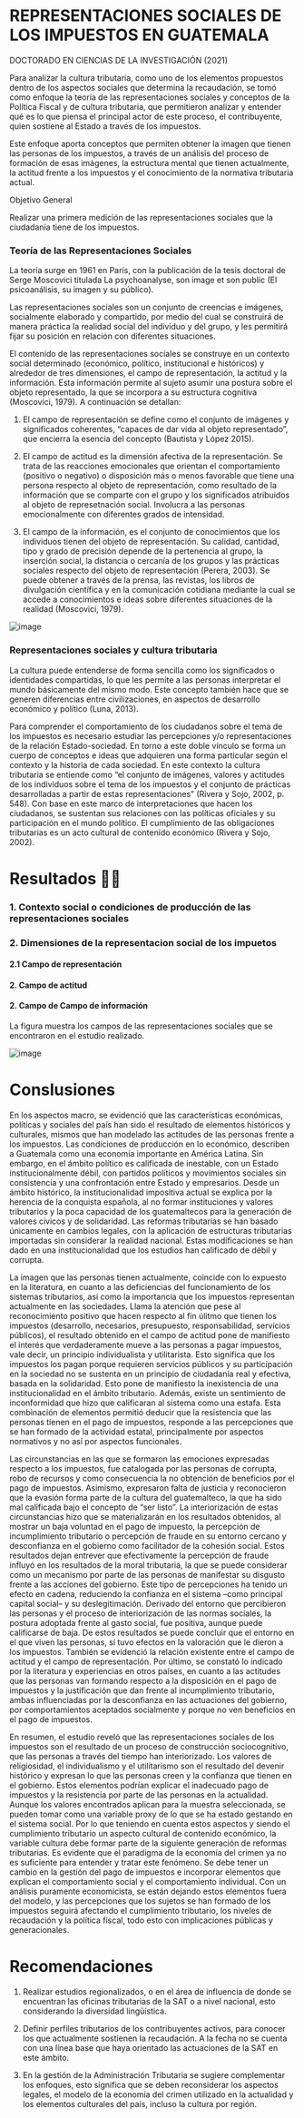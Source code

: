 # REPRESENTACIONES SOCIALES DE LOS IMPUESTOS EN GUATEMALA
DOCTORADO EN CIENCIAS DE LA INVESTIGACIÓN (2021)

Para analizar la cultura tributaria, como uno de los elementos propuestos dentro de los aspectos sociales que determina la recaudación, se tomó como enfoque la teoría de las representaciones sociales y conceptos de la Política Fiscal y de cultura tributaria, que permitieron analizar y entender qué es lo que piensa el principal actor de este proceso, el contribuyente, quien sostiene al Estado a través de los impuestos. 

Este enfoque aporta conceptos que permiten obtener la imagen que tienen las personas de los impuestos, a través de un análisis del proceso de formación de esas imágenes, la estructura mental que tienen actualmente, la actitud frente a los impuestos y el conocimiento de la normativa tributaria actual.

Objetivo General

Realizar una primera medición de las representaciones sociales que la ciudadanía tiene de los impuestos.

### Teoría de las Representaciones Sociales
La teoría surge en 1961 en París, con la publicación de la tesis doctoral de Serge Moscovici titulada La psychoanalyse, son image et son public (El psicoanálisis, su imagen y su público). 

Las representaciones sociales son un conjunto de creencias e imágenes, socialmente elaborado y compartido, por medio del cual se construirá de manera práctica la realidad social del individuo y del grupo, y les permitirá fijar su posición en relación con diferentes situaciones.

El contenido de las representaciones sociales se construye en un contexto social determinado (económico, político, institucional e históricos) y alrededor de tres dimensiones, el campo de representación, la actitud y la información. Esta información permite al sujeto asumir una postura sobre el objeto representado, la que se incorpora a su estructura cognitiva (Moscovici, 1979). A continuación se detallan: 

1. El campo de representación se define como el conjunto de imágenes y significados coherentes, “capaces de dar vida al objeto representado”, que encierra la esencia del concepto (Bautista y López 2015).  

2. El campo de actitud es la dimensión afectiva de la representación. Se trata de las reacciones emocionales que orientan el comportamiento (positivo o negativo) o disposición más o menos favorable que tiene una persona respecto al objeto de representación, como resultado de la información que se comparte con el grupo y los significados atribuidos al objeto de represetnación social. Involucra a las personas emocionalmente con diferentes grados de intensidad. 

3. El campo de la información, es el conjunto de conocimientos que los individuos tienen del objeto de representación. Su calidad, cantidad, tipo y grado de precisión depende de la pertenencia al grupo, la inserción social, la distancia o cercanía de los grupos y las prácticas sociales respecto del objeto de representación (Perera, 2003). Se puede obtener a través de la prensa, las revistas, los libros de divulgación científica y en la comunicación cotidiana mediante la cual se accede a conocimientos e ideas sobre diferentes situaciones de la realidad (Moscovici, 1979).

![image](https://github.com/EvelynOr/EvelynOr/assets/82233779/2221d46a-85e5-448e-b25f-2b8f93aefd1c)


### Representaciones sociales y cultura tributaria
La cultura puede entenderse de forma sencilla como los significados o identidades compartidas, lo que les permite a las personas interpretar el mundo básicamente del mismo modo. Este concepto también hace que se generen diferencias entre civilizaciones, en aspectos de desarrollo económico y político (Luna, 2013).

Para comprender el comportamiento de los ciudadanos sobre el tema de los impuestos es necesario estudiar las percepciones y/o representaciones de la relación Estado-sociedad. En torno a este doble vínculo se forma un cuerpo de conceptos e ideas que adquieren una forma particular según el contexto y la historia de cada sociedad. En este contexto la cultura tributaria se entiende como “el conjunto de imágenes, valores y actitudes de los individuos sobre el tema de los impuestos y el conjunto de prácticas desarrolladas a partir de estas representaciones” (Rivera y Sojo, 2002, p. 548). Con base en este marco de interpretaciones que hacen los ciudadanos, se sustentan sus relaciones con las políticas oficiales y su participación en el mundo político. El cumplimiento de las obligaciones tributarias es un acto cultural de contenido económico (Rivera y Sojo, 2002).

# Resultados 🚶‍♀️


### 1. Contexto social o condiciones de producción de las representaciones sociales 


### 2. Dimensiones de la representacion social de los impuetos

#### 2.1 Campo de representación

#### 2. Campo de actitud

#### 2. Campo de Campo de información





La figura muestra los campos de las representaciones sociales que se encontraron en el estudio realizado.

![image](https://user-images.githubusercontent.com/82233779/212377340-e4cdf924-0650-4bcc-a06b-59ceee828b6b.png)


# Conslusiones
En los aspectos macro, se evidenció que las características económicas, políticas y sociales del país han sido el resultado de elementos históricos y culturales, mismos que han modelado las actitudes de las personas frente a los impuestos. Las condiciones de producción en lo económico, describen a Guatemala como una economía importante en América Latina. Sin embargo, en el ámbito político es calificada de inestable, con un Estado institucionalmente débil, con partidos políticos y movimientos sociales sin consistencia y una confrontación entre Estado y empresarios. Desde un ámbito histórico, la institucionalidad impositiva actual se explica por la herencia de la conquista española, al no formar instituciones y valores tributarios y la poca capacidad de los guatemaltecos para la generación de valores cívicos y de solidaridad. Las reformas tributarias se han basado únicamente en cambios legales, con la aplicación de estructuras tributarias importadas sin considerar la realidad nacional. Estas modificaciones se han dado en una institucionalidad que los estudios han calificado de débil y corrupta.

La imagen que las personas tienen actualmente, coincide con lo expuesto en la literatura, en cuanto a las deficiencias del funcionamiento de los sistemas tributarios, así como la importancia que los impuestos representan actualmente en las sociedades. Llama la atención que pese al reconocimiento positivo que hacen respecto al fin úlitmo que tienen los impuestos (desarrollo, necesarios, presupuesto, responsabilidad, servicios públicos), el resultado obtenido en el campo de actitud pone de manifiesto el interés que verdaderamente mueve a las personas a pagar impuestos, vale decir, un principio individualista y utilitarista. Esto significa que los impuestos los pagan porque requieren servicios públicos y su participación en la sociedad no se sustenta en un principio de ciudadanía real y efectiva, basada en la solidaridad. Esto pone de manifiesto la inexistencia de una institucionalidad en el ámbito tributario. Además, existe un sentimiento de inconformidad que hizo que calificaran al sistema como una estafa. Esta combinación de elementos permitió deducir que la resistencia que las personas tienen en el pago de impuestos, responde a las percepciones que se han formado de la actividad estatal, principalmente por aspectos normativos y no así por aspectos funcionales.

Las circunstancias en las que se formaron las emociones expresadas respecto a los impuestos, fue catalogada por las personas de corrupta, robo de recursos y como consecuencia la no obtención de beneficios por el pago de impuestos. Asimismo, expresaron falta de justicia y reconocieron que la evasión forma parte de la cultura del guatemalteco, la que ha sido mal calificada bajo el concepto de “ser listo”. La interiorización de estas circunstancias hizo que se materializarán en los resultados obtenidos, al mostrar un baja voluntad en el pago de impuesto, la percepción de incumplimiento tributario o percepción de fraude en su entorno cercano y desconfianza en el gobierno como facilitador de la cohesión social. Estos resultados dejan entrever que efectivamente la percepción de fraude influyó en los resultados de la moral tributaria, la que se puede considerar como un mecanismo por parte de las personas de manifestar su disgusto frente a las acciones del gobierno. Este tipo de percepciones ha tenido un efecto en cadena, reduciendo la confianza en el sistema –como principal capital social– y su deslegitimación. Derivado del entorno que percibieron las personas y el proceso de interiorización de las normas sociales, la postura adoptada frente al gasto social, fue positiva, aunque puede calificarse de baja. De estos resultados se puede concluir que el entorno en el que viven las personas, sí tuvo efectos en la valoración que le dieron a los impuestos. También se evidenció la relación existente entre el campo de actitud y el campo de representación. Por último, se constató lo indicado por la literatura y experiencias en otros países, en cuanto a las actitudes que las personas van formando respecto a la disposición en el pago de impuestos y la justificación que dan frente al incumplimiento tributario, ambas influenciadas por la desconfianza en las actuaciones del gobierno, por comportamientos aceptados socialmente y porque no ven beneficios en el pago de impuestos.

En resumen, el estudio reveló que las representaciones sociales de los impuestos son el resultado de un proceso de construcción sociocognitivo, que las personas a través del tiempo han interiorizado. Los valores de religiosidad, el individualismo y el utilitarismo son el resultado del devenir histórico y expresan lo que las personas creen y la confianza que tienen en el gobierno. Estos elementos podrían explicar el inadecuado pago de impuestos y la resistencia por parte de las personas en la actualidad. Aunque los valores encontrados aplican para la muestra seleccionada, se pueden tomar como una variable proxy de lo que se ha estado gestando en el sistema social. Por lo que teniendo en cuenta estos aspectos y siendo el cumplimiento tributario un aspecto cultural de contenido económico, la variable cultura debe formar parte de la siguiente generación de reformas tributarias. Es evidente que el paradigma de la economía del crimen ya no es suficiente para entender y tratar este fenómeno. Se debe tener un cambio en la gestión del pago de impuestos e incorporar elementos que explican el comportamiento social y el comportamiento individual. Con un análisis puramente economicista, se están dejando estos elementos fuera del modelo, y las percepciones que los sujetos se han formado de los impuestos seguirá afectando el cumplimiento tributario, los niveles de recaudación y la política fiscal, todo esto con implicaciones públicas y generacionales.
# Recomendaciones 

1. Realizar estudios regionalizados, o en el área de influencia de donde se encuentran las oficinas tributarias de la SAT o a nivel nacional, esto considerando la diversidad lingüística.

2. Definir perfiles tributarios de los contribuyentes activos, para conocer los que actualmente sostienen la recaudación. A la fecha no se cuenta con una línea base que haya orientado las actuaciones de la SAT en este ámbito.

3. En la gestión de la Administración Tributaria se sugiere complementar los enfoques, esto significa que se deben reconsiderar los aspectos legales, el modelo de la economía del crimen utilizado en la actualidad y los elementos culturales del país, incluso la cultura por región.

